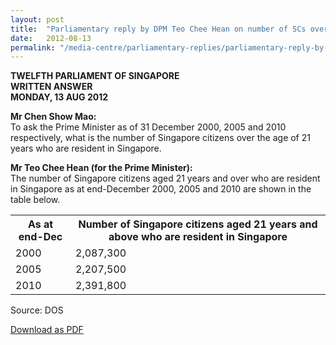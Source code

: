 ```yaml
---
layout: post
title:  "Parliamentary reply by DPM Teo Chee Hean on number of SCs over the age of 21 years who are resident in Singapore"
date:   2012-08-13
permalink: "/media-centre/parliamentary-replies/parliamentary-reply-by-minister-grace-fu-on-13-aug-2012"
---
```


**TWELFTH PARLIAMENT OF SINGAPORE  
WRITTEN ANSWER  
MONDAY, 13 AUG 2012**  

**Mr Chen Show Mao:**  
To ask the Prime Minister as of 31 December 2000, 2005 and 2010 respectively, what is the number of Singapore citizens over the age of 21 years who are resident in Singapore. 

**Mr Teo Chee Hean (for the Prime Minister):**    
The number of Singapore citizens aged 21 years and over who are resident in 
Singapore as at end-December 2000, 2005 and 2010 are shown in the table below. 

<table class="table-h">  <tr>    <th>As at end-Dec</th>   <th>Number of Singapore citizens aged 21 years and above who are resident in Singapore</th>  </tr>   <tr>    <td>2000</td>    <td>2,087,300</td>  </tr>
<tr>    <td>2005</td>    <td>2,207,500</td>  </tr>
<tr>    <td>2010</td>    <td>2,391,800</td>  </tr>

</table>

Source: DOS

[Download as PDF](https://github.com/isomerpages/isomerpages-stratgroup/raw/master/images/parliamentary%20files/parliamentary-reply-by-dpm-teo-chee-hean-on-13-aug-2012-1.pdf)
